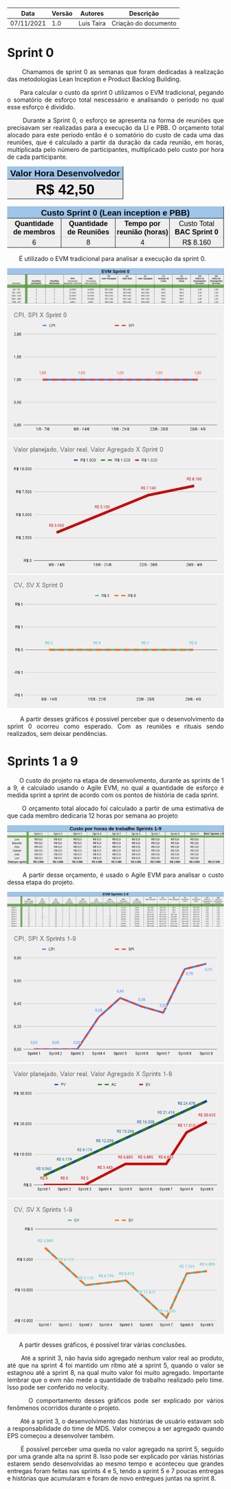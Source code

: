 | Data | Versão | Autores | Descrição |
|--|--|--|--|
| 07/11/2021 | 1.0 | Luís Taira | Criação do documento |

# Sprint 0
<p  align="justify">&nbsp&nbsp&nbsp&nbsp&nbsp&nbsp Chamamos de sprint 0 as semanas que foram dedicadas à realização das metodologias Lean Inception e Product Backlog Building.</p>
<p  align="justify">&nbsp&nbsp&nbsp&nbsp&nbsp&nbsp Para calcular o custo da sprint 0 utilizamos o EVM tradicional, pegando o somatório de esforço total nescessário e analisando o período no qual esse esforço é dividido.</p>
<p  align="justify">&nbsp&nbsp&nbsp&nbsp&nbsp&nbsp Durante a Sprint 0, o esforço se apresenta na forma de reuniões que precisavam ser realizadas para a execução da LI e PBB. O orçamento total alocado para este período então é o somatório do custo de cada uma das reuniões, que é calculado a partir da duração da cada reunião, em horas, multiplicada pelo número de participantes, multiplicado pelo custo por hora de cada participante.</p>

![](../assets/rn/evm/porhora.png)

![](../assets/rn/evm/custo0.png)

<p  align="justify">&nbsp&nbsp&nbsp&nbsp&nbsp&nbsp É utilizado o EVM tradicional para analisar a execução da sprint 0.</p>

![](../assets/rn/evm/evm0.png)
![](../assets/rn/evm/cpi0.png)
![](../assets/rn/evm/ev0.png)
![](../assets/rn/evm/cv0.png)

<p  align="justify">&nbsp&nbsp&nbsp&nbsp&nbsp&nbsp A partir desses gráficos é possível perceber que o desenvolvimento da sprint 0 ocorreu como esperado. Com as reuniões e rituais sendo realizados, sem deixar pendências.</p>

# Sprints 1 a 9

<p  align="justify">&nbsp&nbsp&nbsp&nbsp&nbsp&nbsp O custo do projeto na etapa de desenvolvmento, durante as sprints de 1 a 9, é calculado usando o Agile EVM, no qual a quantidade de esforço é medida sprint a sprint de acordo com os pontos de história de cada sprint.</p>

<p  align="justify">&nbsp&nbsp&nbsp&nbsp&nbsp&nbsp O orçamento total alocado foi calculado a partir de uma estimativa de que cada membro dedicaria 12 horas por semana ao projeto</p>

![](../assets/rn/evm/horas.png)

<p  align="justify">&nbsp&nbsp&nbsp&nbsp&nbsp&nbsp A partir desse orçamento, é usado o Agile EVM para analisar o custo dessa etapa do projeto.</p>

![](../assets/rn/evm/evm19.png)
![](../assets/rn/evm/cpi19.png)
![](../assets/rn/evm/ev19.png)
![](../assets/rn/evm/cv19.png)

<p  align="justify">&nbsp&nbsp&nbsp&nbsp&nbsp&nbsp A partir desses gráficos, é possível tirar várias conclusões.</p>
<p  align="justify">&nbsp&nbsp&nbsp&nbsp&nbsp&nbsp Até a sprinit 3, não havia sido agregado nenhum valor real ao produto, até que na sprint 4 foi mantido um rítmo até a sprint 5, quando o valor se estagnou até a sprint 8, na qual muito valor foi muito agregado. Importante lembrar que o evm não mede a quantidade de trabalho realizado pelo time. Isso pode ser conferido no velocity.</p>

<p  align="justify">&nbsp&nbsp&nbsp&nbsp&nbsp&nbsp O comportamento desses gráficos pode ser explicado por vários fenômenos ocorridos durante o projeto.</p>
<p  align="justify">&nbsp&nbsp&nbsp&nbsp&nbsp&nbsp Até a sprint 3, o desenvolvimento das histórias de usuário estavam sob a responsabilidade do time de MDS. Valor começou a ser agregado quando EPS começou a desenvolver também.</p>
<p  align="justify">&nbsp&nbsp&nbsp&nbsp&nbsp&nbsp É possível perceber uma queda no valor agregado na sprint 5, seguido por uma grande alta na sprint 8. Isso pode ser explicado por várias histórias estarem sendo desenvolvidas ao mesmo tempo e aconteceu que grandes entregas foram feitas nas sprints 4 e 5, tendo a sprint 5 e 7 poucas entregas e histórias que acumularam e foram de novo entregues juntas na sprint 8.</p>
